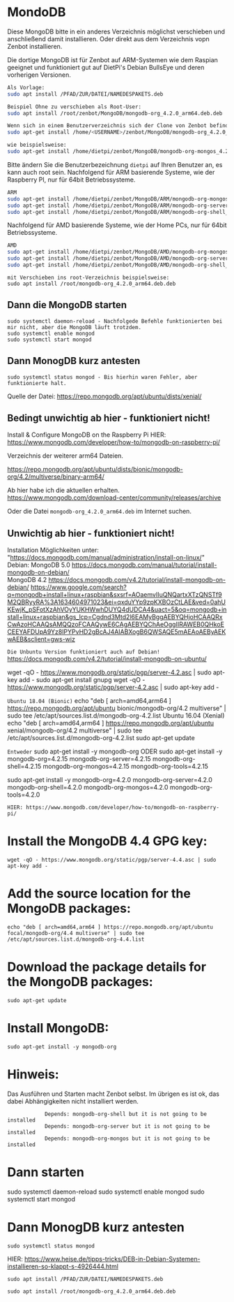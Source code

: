 # MondoDB

Diese MongoDB bitte in ein anderes Verzeichnis möglichst verschieben und anschließend damit installieren. 
Oder direkt aus dem Verzeichnis vopn Zenbot installieren. 

Die dortige MongoDB ist für Zenbot auf ARM-Systemen wie dem Raspian geeignet und funktioniert gut auf DietPi's Debian BullsEye und deren vorherigen Versionen. 

```bash
Als Vorlage:
sudo apt install /PFAD/ZUR/DATEI/NAMEDESPAKETS.deb

Beispiel Ohne zu verschieben als Root-User:
sudo apt install /root/zenbot/MongoDB/mongodb-org_4.2.0_arm64.deb.deb

Wenn sich in einem Benutzerverzeichnis sich der Clone von Zenbot befindet.
sudo apt-get install /home/<USERNAME>/zenbot/MongoDB/mongodb-org_4.2.0_arm64.deb

wie beispielsweise: 
sudo apt-get install /home/dietpi/zenbot/MongoDB/mongodb-org-mongos_4.2.0_arm64.deb
```

Bitte ändern Sie die Benutzerbezeichnung `dietpi` auf Ihren Benutzer an, es kann auch root sein. 
Nachfolgend für ARM basierende Systeme, wie der Raspberry PI, nur für 64bit Betriebssysteme.

```bash
ARM
sudo apt-get install /home/dietpi/zenbot/MongoDB/ARM/mongodb-org-mongos_5.0.4_arm64.deb
sudo apt-get install /home/dietpi/zenbot/MongoDB/ARM/mongodb-org-server_5.0.4_arm64.deb
sudo apt-get install /home/dietpi/zenbot/MongoDB/ARM/mongodb-org-shell_5.0.4_amd64.deb
```

Nachfolgend für AMD basierende Systeme, wie der Home PCs, nur für 64bit Betriebssysteme.
```bash
AMD
sudo apt-get install /home/dietpi/zenbot/MongoDB/AMD/mongodb-org-mongos_5.0.4_amd64.deb
sudo apt-get install /home/dietpi/zenbot/MongoDB/AMD/mongodb-org-server_5.0.4_amd64.deb
sudo apt-get install /home/dietpi/zenbot/MongoDB/AMD/mongodb-org-shell_5.0.4_amd64.deb
```

```
mit Verschieben ins root-Verzeichnis beispielsweise:
sudo apt install /root/mongodb-org_4.2.0_arm64.deb.deb
```

## Dann die MongoDB starten

```
sudo systemctl daemon-reload - Nachfolgede Befehle funktionierten bei mir nicht, aber die MongoDB läuft trotzdem.
sudo systemctl enable mongod
sudo systemctl start mongod
```

## Dann MonogDB kurz antesten

```
sudo systemctl status mongod - Bis hierhin waren Fehler, aber funktionierte halt.
```

Quelle der Datei: https://repo.mongodb.org/apt/ubuntu/dists/xenial/








## Bedingt unwichtig ab hier - funktioniert nicht!

Install & Configure MongoDB on the Raspberry Pi
HIER: https://www.mongodb.com/developer/how-to/mongodb-on-raspberry-pi/

Verzeichnis der weiterer arm64 Dateien.

https://repo.mongodb.org/apt/ubuntu/dists/bionic/mongodb-org/4.2/multiverse/binary-arm64/

Ab hier habe ich die aktuellen erhalten.
https://www.mongodb.com/download-center/community/releases/archive


Oder die Datei `mongodb-org_4.2.0_arm64.deb` im Internet suchen.



## Unwichtig ab hier - funktioniert nicht!
Installation Möglichkeiten unter: "https://docs.mongodb.com/manual/administration/install-on-linux/"
Debian: MongoDB 5.0 https://docs.mongodb.com/manual/tutorial/install-mongodb-on-debian/  
MongoDB 4.2 https://docs.mongodb.com/v4.2/tutorial/install-mongodb-on-debian/
https://www.google.com/search?q=mongodb+install+linux+raspbian&sxsrf=AOaemvIIuQNQartxXTzQNSTf9M2QBRyyRA%3A1634604971023&ei=qxduYYp9zpKXBOzCtLAE&ved=0ahUKEwjK_pSFotXzAhVOyYUKHWwhDUYQ4dUDCA4&uact=5&oq=mongodb+install+linux+raspbian&gs_lcp=Cgdnd3Mtd2l6EAMyBggAEBYQHjoHCAAQRxCwAzoHCAAQsAMQQzoFCAAQywE6CAgAEBYQChAeOggIIRAWEB0QHkoECEEYAFDUpA9Yz8IPYPvHD2gBcAJ4AIABXogB6QWSAQE5mAEAoAEByAEKwAEB&sclient=gws-wiz

`Die Unbuntu Version funktioniert auch auf Debian!`
https://docs.mongodb.com/v4.2/tutorial/install-mongodb-on-ubuntu/

wget -qO - https://www.mongodb.org/static/pgp/server-4.2.asc | sudo apt-key add -
sudo apt-get install gnupg
wget -qO - https://www.mongodb.org/static/pgp/server-4.2.asc | sudo apt-key add -

`Ubuntu 18.04 (Bionic)`
echo "deb [ arch=amd64,arm64 ] https://repo.mongodb.org/apt/ubuntu bionic/mongodb-org/4.2 multiverse" | sudo tee /etc/apt/sources.list.d/mongodb-org-4.2.list
Ubuntu 16.04 (Xenial)
echo "deb [ arch=amd64,arm64 ] https://repo.mongodb.org/apt/ubuntu xenial/mongodb-org/4.2 multiverse" | sudo tee /etc/apt/sources.list.d/mongodb-org-4.2.list
sudo apt-get update

`Entweder`
sudo apt-get install -y mongodb-org
ODER
sudo apt-get install -y mongodb-org=4.2.15 mongodb-org-server=4.2.15 mongodb-org-shell=4.2.15 mongodb-org-mongos=4.2.15 mongodb-org-tools=4.2.15

sudo apt-get install -y mongodb-org=4.2.0 mongodb-org-server=4.2.0 mongodb-org-shell=4.2.0 mongodb-org-mongos=4.2.0 mongodb-org-tools=4.2.0


`HIER: https://www.mongodb.com/developer/how-to/mongodb-on-raspberry-pi/`
# Install the MongoDB 4.4 GPG key:
```
wget -qO - https://www.mongodb.org/static/pgp/server-4.4.asc | sudo apt-key add -
```
# Add the source location for the MongoDB packages:
```
echo "deb [ arch=amd64,arm64 ] https://repo.mongodb.org/apt/ubuntu focal/mongodb-org/4.4 multiverse" | sudo tee /etc/apt/sources.list.d/mongodb-org-4.4.list
```
# Download the package details for the MongoDB packages:
```
sudo apt-get update
```
# Install MongoDB:
```
sudo apt-get install -y mongodb-org
```
# Hinweis:
Das Ausführen und Starten macht Zenbot selbst. 
Im übrigen es ist ok, das dabei Abhängigkeiten nicht installiert werden.
```
			Depends: mongodb-org-shell but it is not going to be installed
            Depends: mongodb-org-server but it is not going to be installed
            Depends: mongodb-org-mongos but it is not going to be installed
```
# Dann starten
sudo systemctl daemon-reload
sudo systemctl enable mongod
sudo systemctl start mongod

# Dann MonogDB kurz antesten

```
sudo systemctl status mongod
```




HIER:
https://www.heise.de/tipps-tricks/DEB-in-Debian-Systemen-installieren-so-klappt-s-4926444.html


```
sudo apt install /PFAD/ZUR/DATEI/NAMEDESPAKETS.deb

sudo apt install /root/mongodb-org_4.2.0_arm64.deb.deb
```
